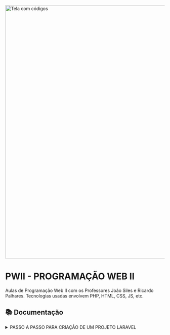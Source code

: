 <picture>
  <img alt="Tela com códigos" src="https://images.prismic.io/vaultinum/0458a9f1-e149-4037-b9aa-aa4b4fb53c25_propriete-intellectuelle-code-source-protection-compressed.jpg?auto=compress,format&rect=0,0,2400,981&w=2400&h=981" width="800">
</picture>

# PWII - PROGRAMAÇÃO WEB II
Aulas de Programação Web II com os Professores João Siles e Ricardo Palhares. Tecnologias usadas envolvem PHP, HTML, CSS, JS, etc.

## 📚 Documentação
<details>
<summary>
PASSO A PASSO PARA CRIAÇÃO DE UM PROJETO LARAVEL
</summary>
<br>
  
<strong>✔️ 1º Passo:</strong>

Execute um dos comandos abaixo que seja de acordo com o seu Sistema operacional, para instalar o PHP, Composer e o instalador do Laravel.

macOs:
```
/bin/bash -c "$(curl -fsSL https://php.new/install/mac/8.4)"
```
<br>

Windows PowerShell:
```
Set-ExecutionPolicy Bypass -Scope Process -Force; [System.Net.ServicePointManager]::SecurityProtocol = [System.Net.ServicePointManager]::SecurityProtocol -bor 3072; iex ((New-Object System.Net.WebClient).DownloadString('https://php.new/install/windows/8.4'))
```
<br>

Linux:
```
/bin/bash -c "$(curl -fsSL https://php.new/install/linux/8.4)"
```

<br>

<strong>✔️ 2º Passo:</strong>

Abra o `cmd` e acesse o caminho que está o repositório em que será criado o projeto Laravel.

Ex.:
```cmd
cd C:\xampp\htdocs\pwii-israel-sousa
```

Após isso, crie o novo projeto, com um nome que será o nome da pasta/projeto:

```cmd
laravel new nome-do-projeto
```
<br>

<strong>✔️ 3º Passo:</strong>

- Para a 1ª pergunta quanto a instalação do kit, responda `none`.
- Para a 2º pergunta quanto a qual será o banco de dados usado, responda `sqlite`.
- Ao ser perguntado se deseja executar o `npm install` e o `npm run build`, responda `yes`.

<br>

<strong>✔️ 4º Passo:</strong>

Com o projeto criado, digitar `cd teste` e depois `composer run dev`

<br>

<strong>✔️ 5º Passo:</strong>

Em seguida, só segurar `Ctrl` e clicar no link ao lado da frase "INFO  Server running on..."
</details>

